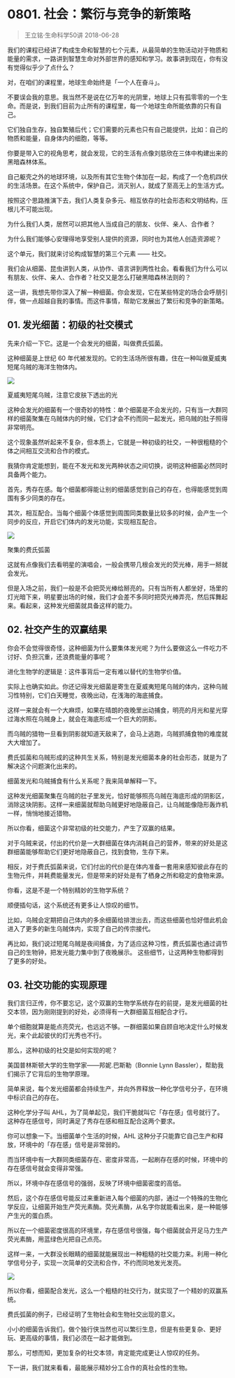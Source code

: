 # 0801. 社会：繁衍与竞争的新策略
> 王立铭·生命科学50讲
2018-06-28

我们的课程已经讲了构成生命和智慧的七个元素，从最简单的生物活动对于物质和能量的需求，一路讲到智慧生命对外部世界的感知和学习。故事讲到现在，你有没有觉得似乎少了点什么？

对，在咱们的课程里，地球生命始终是「一个人在奋斗」。

不要误会我的意思。我当然不是说在亿万年的光阴里，地球上只有孤零零的一个生命。而是说，到我们目前为止所有的课程里，每一个地球生命所能依靠的只有自己。

它们独自生存，独自繁殖后代；它们需要的元素也只有自己能提供，比如：自己的物质和能量，自身体内的细胞，等等。

你要是带入它的视角思考，就会发现，它的生活有点像刘慈欣在三体中构建出来的黑暗森林体系。

自己躯壳之外的地球环境，以及所有其它生物个体加在一起，构成了一个危机四伏的生活场景。在这个系统中，保护自己，消灭别人，就成了至高无上的生活方式。

按照这个思路推演下去，我们人类复杂多元、相互依存的社会形态和文明结构，压根儿不可能出现。

为什么我们人类，居然可以把其他人当成自己的朋友、伙伴、亲人、合作者？

为什么我们能够心安理得地享受别人提供的资源，同时也为其他人创造资源呢？

这个单元，我们就来讨论构成智慧的第三个元素 —— 社交。

我们会从细菌、昆虫讲到人类，从协作、语言讲到两性社会。看看我们为什么可以有朋友、伙伴、亲人、合作者？社交又是怎么打破黑暗森林法则的？

这一讲，我想先带你深入了解一种细菌。你会发现，它在某些特定的场合会呼朋引伴，做一点超越自我的事情。而这件事情，帮助它发展出了繁衍和竞争的新策略。

## 01. 发光细菌：初级的社交模式

先来介绍一下它。这是一个会发光的细菌，叫做费氏弧菌。

这种细菌是上世纪 60 年代被发现的。它的生活场所很有趣，住在一种叫做夏威夷短尾乌贼的海洋生物体内。

![](https://raw.githubusercontent.com/dalong0514/selfstudy/master/图片链接/生命科学/2019154.jpg)

夏威夷短尾乌贼，注意它皮肤下透出的光

这种会发光的细菌有一个很奇妙的特性：单个细菌是不会发光的，只有当一大群同样的细菌聚集在乌贼体内的时候，它们才会不约而同一起发光，把乌贼的肚子照得非常明亮。

这个现象虽然听起来不复杂，但本质上，它就是一种初级的社交，一种很粗糙的个体之间相互交流和合作的模式。

我猜你肯定能想到，能在不发光和发光两种状态之间切换，说明这种细菌必然同时具备两个能力。

首先，秀存在感。每个细菌都得能让别的细菌感觉到自己的存在，也得能感觉到周围有多少同类的存在。

其次，相互配合。当每个细菌个体感觉到周围同类数量比较多的时候，会产生一个同步的反应，开启它们体内的发光功能，实现相互配合。

![](https://raw.githubusercontent.com/dalong0514/selfstudy/master/图片链接/生命科学/2019155.jpg)

聚集的费氏弧菌

这就有点像我们去看明星的演唱会，一般会携带几根会发光的荧光棒，用手一掰就会发光。

但是入场之前，我们一般是不会把荧光棒给掰亮的。只有当所有人都坐好，场里的灯光暗下来，明星要出场的时候，我们才会差不多同时把荧光棒弄亮，然后挥舞起来。看起来，这种发光细菌就具备这样的能力。

## 02. 社交产生的双赢结果

你会不会觉得很奇怪，这种细菌为什么要集体发光呢？为什么要做这么一件吃力不讨好、负担沉重，还浪费能量的事呢？

进化生物学的逻辑是：这件事背后一定有难以替代的生物学价值。

实际上也确实如此。你还记得发光细菌是寄生在夏威夷短尾乌贼的体内，这种乌贼习性特别，它们白天睡觉，夜晚出动，在浅海的海底捕食。

这样一来就会有一个大麻烦，如果在晴朗的夜晚里出动捕食，明亮的月光和星光穿过海水照在乌贼身上，就会在海底形成一个巨大的阴影。

而乌贼的猎物一旦看到阴影就知道天敌来了，会马上逃跑，乌贼抓捕食物的难度就大大增加了。

费氏弧菌和乌贼形成的这种共生关系，特别是发光细菌本身的社会形态，就是为了解决这个问题演化出来的。

细菌发光和乌贼捕食有什么关系呢？我来简单解释一下。

这种发光细菌聚集在乌贼的肚子里发光，恰好能够照亮乌贼在海底形成的阴影区，消除这块阴影。这样一来细菌就帮助乌贼更好地隐蔽自己，让乌贼能像隐形轰炸机一样，悄悄地接近猎物。

所以你看，细菌这个非常初级的社交能力，产生了双赢的结果。

对于乌贼来说，付出的代价是一大群细菌在体内消耗自己的营养，带来的好处是这群细菌能够帮助它们更好地隐蔽自己，找到食物，生存下来。

相反，对于费氏弧菌来说，它们付出的代价是在体内准备一套用来感知彼此存在的生物元件，并耗费能量发光，但是带来的好处是有了栖身之所和稳定的食物来源。

你看，这是不是一个特别精妙的生物学系统？

顺便插句话，这个系统还有更多让人惊叹的细节。

比如，乌贼会定期把自己体内的多余细菌给排泄出去，而这些细菌也恰好借此机会进入了更多的新生乌贼体内，实现了自己的传宗接代。

再比如，我们说过短尾乌贼是夜间捕食，为了适应这种习性，费氏弧菌也通过调节自己的生物钟，把发光能力集中到了夜晚展示。
这些细节，让这两种生物都得到了更多的好处。

## 03. 社交功能的实现原理

我们言归正传，你不要忘记，这个双赢的生物学系统存在的前提，是发光细菌的社交本领，因为刚刚提到的好处，必须得有一大群细菌互相配合才行。

单个细胞就算是能点亮荧光，也远远不够。一群细菌如果自顾自地决定什么时候发光，来个此起彼伏的灯光秀也不行。

那么，这种初级的社交是如何实现的呢？

美国普林斯顿大学的生物学家——邦妮.巴斯勒（Bonnie Lynn Bassler），帮助我们揭示了它背后的生物学原理。

简单来说，每个发光细菌都会持续生产，并向外界释放一种化学信号分子，在环境中标识自己的存在。

这种化学分子叫 AHL，为了简单起见，我们干脆就叫它「存在感」信号就行了。这种存在感信号，同时满足了秀存在感和相互配合这两个要求。

你可以想象一下。当细菌单个生活的时候，AHL 这种分子只能靠它自己生产和释放，环境中的「存在感」信号是非常弱的。

而当环境中有一大群同类细菌存在、密度非常高，一起刷存在感的时候，环境中的存在感信号就会变得非常强。

所以，环境中存在感信号的强弱，反映了环境中细菌密度的高低。

然后，这个存在感信号能反过来重新进入每个细菌的内部，通过一个特殊的生物化学反应，让细菌开始生产荧光素酶。荧光素酶，从名字你就能看出来，是一种能够产生光的蛋白质。

所以在一个细菌密度很高的环境里，存在感信号很强，每个细菌就会开足马力生产荧光素酶，用蓝绿色光把自己点亮。

这样一来，一大群没长眼睛的细菌就能展现出一种粗糙的社交能力来。利用一种化学信号分子，实现一次简单的交流和合作，不约而同地发光发亮。

![](https://raw.githubusercontent.com/dalong0514/selfstudy/master/图片链接/生命科学/2019156.jpg)

所以你看，细菌配合发光，这么一个粗糙的社交行为，就实现了一个精妙的双赢系统。

费氏弧菌的例子，已经证明了生物社会和生物社交出现的意义。

小小的细菌告诉我们，做个独行侠当然也可以繁衍生息，但是有些更复杂、更好玩、更高级的事情，我们必须在一起才能做到。

那么，可想而知，更加复杂的社交本领，肯定能完成更让人惊叹的任务。

下一讲，我们就来看看，最能展示精妙分工合作的真社会性的生物。
